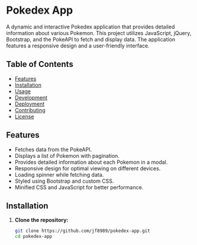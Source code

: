 # Pokedex App

A dynamic and interactive Pokedex application that provides detailed information about various Pokemon. This project utilizes JavaScript, jQuery, Bootstrap, and the PokeAPI to fetch and display data. The application features a responsive design and a user-friendly interface.

## Table of Contents

- [Features](#features)
- [Installation](#installation)
- [Usage](#usage)
- [Development](#development)
- [Deployment](#deployment)
- [Contributing](#contributing)
- [License](#license)

## Features

- Fetches data from the PokeAPI.
- Displays a list of Pokemon with pagination.
- Provides detailed information about each Pokemon in a modal.
- Responsive design for optimal viewing on different devices.
- Loading spinner while fetching data.
- Styled using Bootstrap and custom CSS.
- Minified CSS and JavaScript for better performance.

## Installation

1. **Clone the repository:**
   ```bash
   git clone https://github.com/jf8989/pokedex-app.git
   cd pokedex-app

